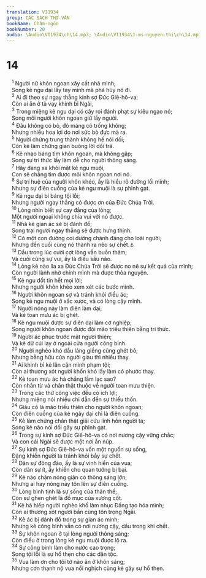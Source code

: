```yaml
---
translation: VI1934
group: CÁC SÁCH THƠ-VĂN
bookName: Châm-ngôn 
bookNumber: 20
audio: \Audio\VI1934\ch\14.mp3; \Audio\VI1934\1-ms-nguyen-thi\ch\14.mp3
---
```


<div class="title"><h1>14</h1></div>
<span class="verse ch_14_1"> <sup>1</sup> Người nữ khôn ngoan xây cất nhà mình; <br/> Song kẻ ngu dại lấy tay mình mà phá hủy nó đi. <br/></span>
<span class="verse ch_14_2"> <sup>2</sup> Ai đi theo sự ngay thẳng kính sợ Đức Giê-hô-va; <br/> Còn ai ăn ở tà vạy khinh bỉ Ngài, <br/></span>
<span class="verse ch_14_3"> <sup>3</sup> Trong miệng kẻ ngu dại có cây roi đánh phạt sự kiêu ngạo nó; <br/> Song môi người khôn ngoan giữ lấy người. <br/></span>
<span class="verse ch_14_4"> <sup>4</sup> Đâu không có bò, đó máng cỏ trống không; <br/> Nhưng nhiều hoa lợi do nơi sức bò đực mà ra. <br/></span>
<span class="verse ch_14_5"> <sup>5</sup> Người chứng trung thành không hề nói dối; <br/> Còn kẻ làm chứng gian buông lời dối trá. <br/></span>
<span class="verse ch_14_6"> <sup>6</sup> Kẻ nhạo báng tìm khôn ngoan, mà không gặp; <br/> Song sự tri thức lấy làm dễ cho người thông sáng. <br/></span>
<span class="verse ch_14_7"> <sup>7</sup> Hãy dang xa khỏi mặt kẻ ngu muội, <br/> Con sẽ chẳng tìm được môi khôn ngoan nơi nó. <br/></span>
<span class="verse ch_14_8"> <sup>8</sup> Sự trí huệ của người khôn khéo, ấy là hiểu rõ đường lối mình; <br/> Nhưng sự điên cuồng của kẻ ngu muội là sự phỉnh gạt. <br/></span>
<span class="verse ch_14_9"> <sup>9</sup> Kẻ ngu dại bỉ báng tội lỗi; <br/> Nhưng người ngay thẳng có được ơn của Đức Chúa Trời. <br/></span>
<span class="verse ch_14_10"> <sup>10</sup> Lòng nhìn biết sự cay đắng của lòng; <br/> Một người ngoại không chia vui với nó được. <br/></span>
<span class="verse ch_14_11"> <sup>11</sup> Nhà kẻ gian ác sẽ bị đánh đổ; <br/> Song trại người ngay thẳng sẽ được hưng thịnh. <br/></span>
<span class="verse ch_14_12"> <sup>12</sup> Có một con đường coi dường chánh đáng cho loài người; <br/> Nhưng đến cuối cùng nó thành ra nẻo sự chết.<a data-toggle="tooltip" data-placement="bottom" title="Ch 16:25">⚓</a><br/></span>
<span class="verse ch_14_13"> <sup>13</sup> Dầu trong lúc cười cợt lòng vẫn buồn thảm; <br/> Và cuối cùng sự vui, ấy là điều sầu não. <br/></span>
<span class="verse ch_14_14"> <sup>14</sup> Lòng kẻ nào lìa xa Đức Chúa Trời sẽ được no nê sự kết quả của mình; <br/> Còn người lành nhờ chính mình mà được thỏa nguyện. <br/></span>
<span class="verse ch_14_15"> <sup>15</sup> Kẻ ngu dốt tin hết mọi lời; <br/> Nhưng người khôn khéo xem xét các bước mình. <br/></span>
<span class="verse ch_14_16"> <sup>16</sup> Người khôn ngoan sợ và tránh khỏi điều ác; <br/> Song kẻ ngu muội ở xấc xược, và có lòng cậy mình. <br/></span>
<span class="verse ch_14_17"> <sup>17</sup> Người nóng nảy làm điên làm dại; <br/> Và kẻ toan mưu ác bị ghét. <br/></span>
<span class="verse ch_14_18"> <sup>18</sup> Kẻ ngu muội được sự điên dại làm cơ nghiệp; <br/> Song người khôn ngoan được đội mão triều thiên bằng tri thức. <br/></span>
<span class="verse ch_14_19"> <sup>19</sup> Người ác phục trước mặt người thiện; <br/> Và kẻ dữ cúi lạy ở ngoài cửa người công bình. <br/></span>
<span class="verse ch_14_20"> <sup>20</sup> Người nghèo khó dầu láng giềng cũng ghét bỏ; <br/> Nhưng bằng hữu của người giàu thì nhiều thay. <br/></span>
<span class="verse ch_14_21"> <sup>21</sup> Ai khinh bỉ kẻ lân cận mình phạm tội; <br/> Còn ai thương xót người khốn khó lấy làm có phước thay. <br/></span>
<span class="verse ch_14_22"> <sup>22</sup> Kẻ toan mưu ác há chẳng lầm lạc sao? <br/> Còn nhân từ và chân thật thuộc về người toan mưu thiện. <br/></span>
<span class="verse ch_14_23"> <sup>23</sup> Trong các thứ công việc đều có ích lợi; <br/> Nhưng miệng nói nhiều chỉ dẫn đến sự thiếu thốn. <br/></span>
<span class="verse ch_14_24"> <sup>24</sup> Giàu có là mão triều thiên cho người khôn ngoan; <br/> Còn điên cuồng của kẻ ngây dại chỉ là điên cuồng. <br/></span>
<span class="verse ch_14_25"> <sup>25</sup> Kẻ làm chứng chân thật giải cứu linh hồn người ta; <br/> Song kẻ nào nói dối gây sự phỉnh gạt. <br/></span>
<span class="verse ch_14_26"> <sup>26</sup> Trong sự kính sợ Đức Giê-hô-va có nơi nương cậy vững chắc; <br/> Và con cái Ngài sẽ được một nơi ẩn núp. <br/></span>
<span class="verse ch_14_27"> <sup>27</sup> Sự kính sợ Đức Giê-hô-va vốn một nguồn sự sống, <br/> Đặng khiến người ta tránh khỏi bẫy sự chết. <br/></span>
<span class="verse ch_14_28"> <sup>28</sup> Dân sự đông đảo, ấy là sự vinh hiển của vua; <br/> Còn dân sự ít, ấy khiến cho quan tướng bị bại. <br/></span>
<span class="verse ch_14_29"> <sup>29</sup> Kẻ nào chậm nóng giận có thông sáng lớn; <br/> Nhưng ai hay nóng nảy tôn lên sự điên cuồng. <br/></span>
<span class="verse ch_14_30"> <sup>30</sup> Lòng bình tịnh là sự sống của thân thể; <br/> Còn sự ghen ghét là đồ mục của xương cốt. <br/></span>
<span class="verse ch_14_31"> <sup>31</sup> Kẻ hà hiếp người nghèo khổ làm nhục Đấng tạo hóa mình; <br/> Còn ai thương xót người bần cùng tôn trọng Ngài. <br/></span>
<span class="verse ch_14_32"> <sup>32</sup> Kẻ ác bị đánh đổ trong sự gian ác mình; <br/> Nhưng kẻ công bình vẫn có nơi nương cậy, dầu trong khi chết. <br/></span>
<span class="verse ch_14_33"> <sup>33</sup> Sự khôn ngoan ở tại lòng người thông sáng; <br/> Còn điều ở trong lòng kẻ ngu muội được lộ ra. <br/></span>
<span class="verse ch_14_34"> <sup>34</sup> Sự công bình làm cho nước cao trọng; <br/> Song tội lỗi là sự hổ thẹn cho các dân tộc. <br/></span>
<span class="verse ch_14_35"> <sup>35</sup> Vua làm ơn cho tôi tớ nào ăn ở khôn sáng; <br/> Nhưng cơn thạnh nộ vua nổi nghịch cùng kẻ gây sự hổ thẹn. <br/> <br/></span>

